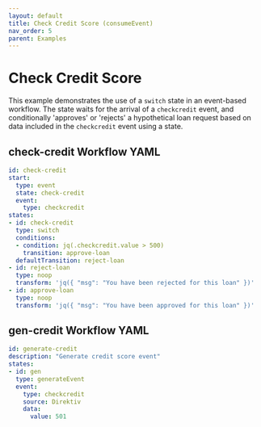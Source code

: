 ```yaml
---
layout: default
title: Check Credit Score (consumeEvent)
nav_order: 5
parent: Examples
---
```


# Check Credit Score

This example demonstrates the use of a `switch` state in an event-based workflow. The state waits for the arrival of a `checkcredit` event, and conditionally 'approves' or 'rejects' a hypothetical loan request based on data included in the `checkcredit` event using a state.

## check-credit Workflow YAML
```yaml
id: check-credit
start:
  type: event
  state: check-credit
  event:
    type: checkcredit
states:
- id: check-credit
  type: switch
  conditions:
  - condition: jq(.checkcredit.value > 500)
    transition: approve-loan
  defaultTransition: reject-loan
- id: reject-loan
  type: noop
  transform: 'jq({ "msg": "You have been rejected for this loan" })'
- id: approve-loan
  type: noop
  transform: 'jq({ "msg": "You have been approved for this loan" })'
```

## gen-credit Workflow YAML
```yaml
id: generate-credit
description: "Generate credit score event" 
states:
- id: gen
  type: generateEvent
  event:
    type: checkcredit
    source: Direktiv
    data:
      value: 501
```
